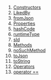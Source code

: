 1.  [Constructors](./LikedBy-class.md)
2.  [LikedBy](./LikedBy/LikedBy.md)
3.  [fromJson](./LikedBy/LikedBy.fromJson.md)
4.  [Properties](./LikedBy-class.md)
5.  [hashCode](https://api.flutter.dev/flutter/dart-core/Object/hashCode.html)
6.  [runtimeType](https://api.flutter.dev/flutter/dart-core/Object/runtimeType.html)
7.  [sId](./LikedBy/sId.md)
8.  [Methods](./LikedBy-class.md)
9.  [noSuchMethod](https://api.flutter.dev/flutter/dart-core/Object/noSuchMethod.html)
10. [toJson](./LikedBy/toJson.md)
11. [toString](https://api.flutter.dev/flutter/dart-core/Object/toString.html)
12. [Operators](./LikedBy-class.md)
13. [operator
    ==](https://api.flutter.dev/flutter/dart-core/Object/operator_equals.html)
